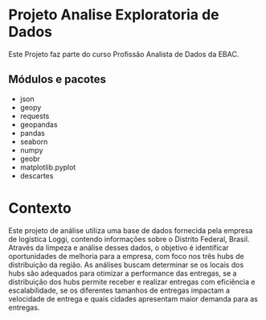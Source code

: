 # Projeto Analise Exploratoria de Dados

Este Projeto faz parte do curso Profissão Analista de Dados da EBAC.

## Módulos e pacotes
- json
- geopy
- requests
- geopandas
- pandas
- seaborn
- numpy
- geobr
- matplotlib.pyplot
- descartes

# Contexto

Este projeto de análise utiliza uma base de dados fornecida pela empresa de logística Loggi, contendo informações sobre o Distrito Federal, Brasil. Através da limpeza e análise desses dados, o objetivo é identificar oportunidades de melhoria para a empresa, com foco nos três hubs de distribuição da região. As análises buscam determinar se os locais dos hubs são adequados para otimizar a performance das entregas, se a distribuição dos hubs permite receber e realizar entregas com eficiência e escalabilidade, se os diferentes tamanhos de entregas impactam a velocidade de entrega e quais cidades apresentam maior demanda para as entregas.
